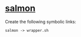 # [salmon](https://hpc.nih.gov/apps/salmon.html)

Create the following symbolic links:
```
salmon -> wrapper.sh
```
